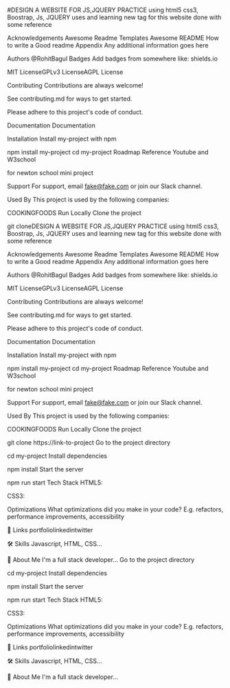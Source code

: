 #DESIGN A WEBSITE FOR JS,JQUERY PRACTICE
using html5 css3, Boostrap, Js, JQUERY uses and learning new tag for this website done with some reference

Acknowledgements
Awesome Readme Templates
Awesome README
How to write a Good readme
Appendix
Any additional information goes here

Authors
@RohitBagul
Badges
Add badges from somewhere like: shields.io

MIT LicenseGPLv3 LicenseAGPL License

Contributing
Contributions are always welcome!

See contributing.md for ways to get started.

Please adhere to this project's code of conduct.

Documentation
Documentation

Installation
Install my-project with npm

  npm install my-project
  cd my-project
Roadmap
Reference Youtube and W3school

for newton school mini project

Support
For support, email fake@fake.com or join our Slack channel.

Used By
This project is used by the following companies:

COOKINGFOODS
Run Locally
Clone the project

  git cloneDESIGN A WEBSITE FOR JS,JQUERY PRACTICE
using html5 css3, Boostrap, Js, JQUERY uses and learning new tag for this website done with some reference

Acknowledgements
Awesome Readme Templates
Awesome README
How to write a Good readme
Appendix
Any additional information goes here

Authors
@RohitBagul
Badges
Add badges from somewhere like: shields.io

MIT LicenseGPLv3 LicenseAGPL License

Contributing
Contributions are always welcome!

See contributing.md for ways to get started.

Please adhere to this project's code of conduct.

Documentation
Documentation

Installation
Install my-project with npm

  npm install my-project
  cd my-project
Roadmap
Reference Youtube and W3school

for newton school mini project

Support
For support, email fake@fake.com or join our Slack channel.

Used By
This project is used by the following companies:

COOKINGFOODS
Run Locally
Clone the project

  git clone https://link-to-project
Go to the project directory

  cd my-project
Install dependencies

  npm install
Start the server

  npm run start
Tech Stack
HTML5:

CSS3:

Optimizations
What optimizations did you make in your code? E.g. refactors, performance improvements, accessibility

🔗 Links
portfoliolinkedintwitter

🛠 Skills
Javascript, HTML, CSS...

🚀 About Me
I'm a full stack developer...
Go to the project directory

  cd my-project
Install dependencies

  npm install
Start the server

  npm run start
Tech Stack
HTML5:

CSS3:

Optimizations
What optimizations did you make in your code? E.g. refactors, performance improvements, accessibility

🔗 Links
portfoliolinkedintwitter

🛠 Skills
Javascript, HTML, CSS...

🚀 About Me
I'm a full stack developer...

